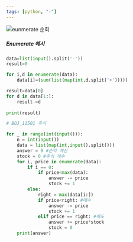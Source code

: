 ```yaml
---
tags: [python, "-"]
---
```


![eunmerate 순회](../KDT/Python/파이썬%2002.%20제어문%20(Control%20Statement).md#eunmerate%20순회)

##### Enumerate 예시

```python
data=list(input().split('-'))
result=0

for i,d in enumerate(data):
	data[i]=(sum(list(map(int,d.split('+')))))

result=data[0]
for d in data[1:]:
	result-=d
  
print(result)
```

```python
# BOJ_11501 주식

for _ in range(int(input())):
    n = int(input())
    data = list(map(int,input().split()))
    answer = 0 #손익 계산 
    stock = 0 #주식 개수 
    for i, price in enumerate(data):
        if i == 0:
            if price<max(data):
                answer -= price
                stock += 1 
        else:
            right = max(data[i:])
            if price<right: #매수 
	            answer -= price
                stock += 1 
            elif price == right: #매도 
                answer += price*stock 
                stock = 0 
    print(answer)
```